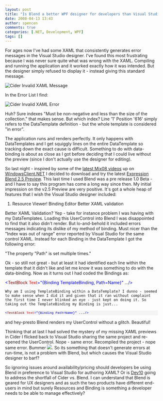 ```yaml
---
layout: post
title: "Is Blend a better WPF designer for developers than Visual Studio?"
date: 2008-04-13 13:43
author: spencen
comments: true
categories: [.NET, Development, WPF]
tags: []
---
```



For ages now I've had some XAML that consistently generates error messages in the Visual Studio designer. I've found this most frustrating because I was never sure quite what was wrong with the XAML. Compiling and running the application and it worked exactly how it was intended. But the designer simply refused to display it - instead giving this standard message.
 

![Cider Invalid XAML Message](/images/Cider%20Invalid%20XAML%20Message_1.png)&nbsp;
 

In the Error List I find:
 

![Cider Invalid XAML Error](/images/Cider%20Invalid%20XAML%20Error_1.png) 
 

Huh? Sure indexes "Must be non-negative and less than the size of the collection." that makes sense. But which index? Line '1' Position '616' simply refers to the DataTemplate definition - but the whole template is considered "in error".
 

The application runs and renders perfectly. It only happens with DataTemplates and I get squiggly lines on the entire DataTemplate so tracking down the exact cause is difficult. Something to do with data-binding is about as close as I got before deciding that I could live without the preview (since I don't actually use the designer for editing).
 

So last night - inspired by some of the [latest Mix08 videos](http://windowsclient.net/learn/presentations.aspx#MIX+2008+Presentations) up on [WindowsClient.NET](http://www.windowsclient.net/) I decided to download and try the latest [Expression Blend 2.5 Preview](http://www.microsoft.com/expression/products/download.aspx?key=blend2dot5). This last time I used Blend was a pre release 1.0 Beta - and I have to say this program has come a long way since then. My initial impression on the v2.5 Preview are very positive. It's got a whole heap of features that I wish the Visual Studio designer included:
 

1.  Resource Viewer!  Binding Editor  Better XAML validation 

Better XAML Validation? Yep - take for instance problem I was having with my DataTemplates. Loading this UserControl into Blend I was disappointed to find that it also didn't render. But lo-and-behold it included errors messages indicating its dislike of my method of binding. Must nicer than the "Index was out of range" error reported by Visual Studio for the same control XAML. Instead for each Binding in the DataTemplate I got the following error:
 

"The property "Path" is set multiple times."
 

Ok - so still not great - but at least it had identified each line within the template that it didn't like and let me know it was something to do with the data-binding. Now as it turns out I had coded the Bindings as:
 <div>

<span style="color: #0000ff">&lt;</span><span style="color: #800000">TextBlock</span> <span style="color: #ff0000">Text</span><span style="color: #0000ff">="{Binding TemplateBinding, Path=Name}"</span> ...<span style="color: #0000ff">/&gt;</span></pre></div>

    
    Why am I using TemplateBinding within a DataTemplate? I dunno - seemed to make sense when I did it and given that it ran without complaint the first time I never blinked an eye - just kept on doing it. So taking out the TemplateBinding my Binding is just...
    
<div><pre style="padding-right: 0px; padding-left: 0px; font-size: 8pt; padding-bottom: 0px; margin: 0em; overflow: visible; width: 100%; color: black; border-top-style: none; line-height: 12pt; padding-top: 0px; font-family: consolas, 'Courier New', courier, monospace; border-right-style: none; border-left-style: none; background-color: #f4f4f4; border-bottom-style: none"><span style="color: #0000ff">&lt;</span><span style="color: #800000">TextBlock</span> <span style="color: #ff0000">Text</span><span style="color: #0000ff">="{Binding Path=Name}"</span> ...<span style="color: #0000ff">/&gt;</span>
</div>


and hey-presto Blend renders my UserControl without a glitch. Beautiful!



Thinking that at last I had solved the mystery of my missing XAML previews in Cider I flicked back to Visual Studio sharing the same project and re-opened the UserControl. Nope - same error. Recompiled the project - nope same error. Bummer ![](http://blog.spencen.com/emoticons/sad.png). So its something that doesn't generate errors at run-time, is not a problem with Blend, but which causes the Visual Studio designer to barf?



So ignoring issues around availability/pricing should developers be using Blend in preference to Visual Studio for authoring XAML? Or is [Dev10](http://wpf.netfx3.com/blogs/cider_bloggers/archive/2008/02/27/cider-wpf-and-silverlight-designer-and-tools-team-is-hiring.aspx) going to address the shortfall of Cider vs. Blend. I can understand that Blend is geared for UX designers and as such the two products have different end-users in mind but surely Resources and Binding is something a developer needs to be able to manage effectively?


